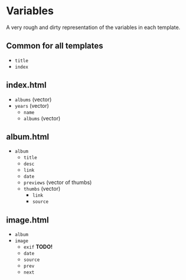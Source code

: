 # Variables

A very rough and dirty representation of the variables in each template.

## Common for all templates

* `title`
* `index`

## index.html

* `albums` (vector)
* `years` (vector)
	- `name`
	- `albums` (vector)

## album.html

* `album`
	- `title`
	- `desc`
	- `link`
	- `date`
	- `previews` (vector of thumbs)
	- `thumbs` (vector)
		- `link`
		- `source`

## image.html

* `album`
* `image`
	- `exif` **TODO!**
	- `date`
	- `source`
	- `prev`
	- `next`
